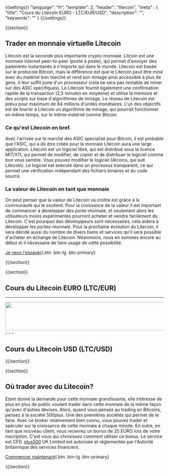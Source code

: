 {{settings}}
  "language": "fr",
  "template": 2,
  "header": "litecoin",
  "meta" : {
    "title": "Cours du Litecoin EURO - LTC/EUR/USD",
    "description": "",
    "keywords": ""
  }
{{/settings}}


{{section}}

## Trader en monnaie virtuelle Litecoin

Litecoin est la seconde plus importante crypto-monnaie. Litcoin est une monnaie internet peer-to-peer (poste à poste), qui permet d'envoyer des paiements instantanés à n'importe qui dans le monde. Litecoin est basée sur le protocole Bitcoin, mais la différence est que le Litecoin peut être miné avec du matériel bon marché et rend son minage ainsi accessible à plus de gens. Il leur suffit juste d'un processeur (cela ne sera pas rentable de miner sur des ASIC spécifiques). Le Litecoin fournit également une confirmation rapide de la transaction (2,5 minutes en moyenne) et utilise la mémoire et des scripts sur base d'algorithmes de minage. Le réseau de Litecoin est prévu pour maximum de 84 millions d'unités monétaires. L'un des objectifs est de fournir à Litecoin un algorithme de minage, qui pourrait fonctionner en même temps, sur le même matériel comme Bitcoin

### Ce qu'est Litecoin en bref.

Avec l'arrivée sur le marché des ASIC spécialisé pour Bitcoin, il est probable que l'ASIC, qui a dû être créée pour la monnaie Litecoin aura une large application. Litecoin est un logiciel libre, qui est distribué sous la licence MIT/X11, qui permet de modifier, de copier et de distribuer le logiciel comme bon vous semble. Vous pouvez modifier le logiciel (Alcoins, qui suit Litecoin). Le logiciel est exécuté dans un processus transparent, ce qui permet une vérification indépendant des fichiers binaires et du code source.

### La valeur de Litecoin en tant que monnaie

On peut penser que la valeur de Litecoin va croître est grâce à la communauté qui le soutient. Pour la croissance de la valeur il est important de commencer à développer des porte-monnaie, et seulement alors les utilisateurs moins expérimentés pourront acheter et vendre facilement du Litecoin. C'est pourquoi des développeurs sont nécessaires, cela aidera à développer les portes-monnaie. Pour la prochaine évolution du Litecoin, il sera décidé aussi du nombre de divers biens et services qu'il sera possible d'acheter en échange de Litecoin. Néanmoins, nous en sommes encore au début et il nécessaire de faire usage de cette possibilité.

[Je veux l'essayer](http://www.plus500.com/en/StartTrading.aspx?id=66349&pl=2){.btn .btn-lg .btn-primary}

{{/section}}

{{section}}

## Cours du Litecoin EURO (LTC/EUR)

<!-- TradingView Widget BEGIN -->
<script type="text/javascript" src="https://d33t3vvu2t2yu5.cloudfront.net/tv.js"></script>
<script type="text/javascript">
new TradingView.widget({
  "width": 1150,
  "height": 400,
  "symbol": "KRAKEN:LTCEUR",
  "interval": "D",
  "timezone": "Etc/UTC",
  "theme": "White",
  "style": "1",
  "locale": "en",
  "toolbar_bg": "#f1f3f6",
  "allow_symbol_change": true,
  "hideideas": true,
  "show_popup_button": true,
  "popup_width": "1000",
  "popup_height": "650"
});
</script>
<!-- TradingView Widget END -->
- - -
<a href="http://serv.markets.com/promoRedirect?key=ej0xNDIzNzk2MyZsPTE0MjM2NzczJnA9MTAxNjA%3D"  target="_blank">
 <img src="http://serv.markets.com/promoLoadDisplay?key=ej0xNDIzNzk2MyZsPTE0MjM2NzczJnA9MTAxNjA%3D" width="728" height="90"/>
</a>
- - -

## Cours du Litecoin USD (LTC/USD)

<!-- TradingView Widget BEGIN -->
<script type="text/javascript" src="https://d33t3vvu2t2yu5.cloudfront.net/tv.js"></script>
<script type="text/javascript">
new TradingView.widget({
  "width": 1150,
  "height": 400,
  "symbol": "BITFINEX:LTCUSD",
  "interval": "D",
  "timezone": "Etc/UTC",
  "theme": "White",
  "style": "1",
  "locale": "en",
  "toolbar_bg": "#f1f3f6",
  "allow_symbol_change": true,
  "hideideas": true,
  "show_popup_button": true,
  "popup_width": "1000",
  "popup_height": "650"
});
</script>
<!-- TradingView Widget END -->



{{/section}}

{{section}}

## Où trader avec du Litecoin?

Etant donné la demande pour cette monnaie grandissante, elle intéresse de plus en plus de public voulant trader dans cette monnaie de la même façon qu'avec d'autres devises. Alors, quand vous pensez au trading en Bitcoins, pensez à la société 500plus. Une des premières sociétés qui permet de le faire. Avec ce broker relativement bien connu, vous pouvez trader et spéculer sur la croissance de cette monnaie à chaque minute. En outre, en tant que nouveau client, vous recevrez un bonus de 25 EURO lors de votre inscription. C'est vous qui choisissez comment utiliser ce bonus. Le service est CFD. [plus500](http://www.forexsrovnavac.cz/fr/plus500) UK Limited est autorisée et réglementée par l'Autorité britannique des services financiers.

[Commencer maintenant](http://www.plus500.com/cs/StartTrading.aspx?id=66349&pl=2){.btn .btn-lg .btn-primary}

{{/section}}